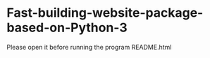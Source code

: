 # Fast-building-website-package-based-on-Python-3
Please open it before running the program README.html
